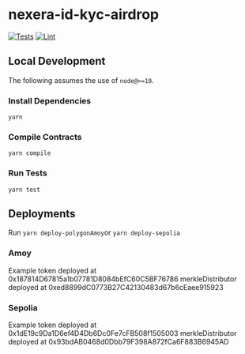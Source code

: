 # nexera-id-kyc-airdrop

[![Tests](https://github.com/Stichting-AllianceBlock-Foundation/merkle-distributor/workflows/Tests/badge.svg)](https://github.com/Stichting-AllianceBlock-Foundation/merkle-distributor/actions?query=workflow%3ATests)
[![Lint](https://github.com/Stichting-AllianceBlock-Foundation/merkle-distributor/workflows/Lint/badge.svg)](https://github.com/Stichting-AllianceBlock-Foundation/merkle-distributor/actions?query=workflow%3ALint)

## Local Development

The following assumes the use of `node@>=10`.

### Install Dependencies

`yarn`

### Compile Contracts

`yarn compile`

### Run Tests

`yarn test`

## Deployments

Run `yarn deploy-polygonAmoy`or `yarn deploy-sepolia`

### Amoy

Example token deployed at 0x187814D67815a1b07781D8084bEfC60C5BF76786
merkleDistributor deployed at 0xed8899dC0773B27C42130483d67b6cEaee915923

### Sepolia

Example token deployed at 0x1dE19c9Da1D6ef4D4Db6Dc0Fe7cFB508f1505003
merkleDistributor deployed at 0x93bdAB0468d0Dbb79F398A872fCa6F883B6945AD
